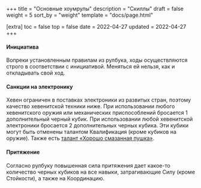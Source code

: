 +++
title = "Основные хоумрулы"
description = "Скиллы"
draft = false
weight = 5
sort_by = "weight"
template = "docs/page.html"

[extra]
toc = false
top = false
date = 2022-04-27
updated = 2022-04-27
+++

#### Инициатива

Вопреки установленным правилам из рулбука, ходы осуществляются строго в соответствии с инициативой. Меняться ей нельзя, как и откладывать свой ход.

#### Санкции на электронику 
Хевен ограничен в поставках электроники из развитых стран, поэтому качество хевенитской техники ниже. При использовании любого хевенитского оружия или механических приспособлений бросается 1 дополнительный черный кубик. При использовании любой хевенитской электроники бросается 2 дополнительных черных кубика. Эти кубики могут быть отменены талантом Квалификация (кроме кубиков на оружие). Также есть [талант «Хорошо смазанная пушка»](../talents/).

<!-- 

При использовании любой хевенитской электроники (но не оружия и не механических приспособлений) бросается 1 дополнительный черный кубик. Эти кубики могут быть отменены талантом Квалификация. Это правило не распространяется на корабли НРХ, построенные или модернизированные после 1900 PD, у них нет никаких штрафов. Талант «хорошо смазанная пушка» (который ранее отменял черный кубик при использовании хевенитского оружия) не оказывает никакого эффекта, но очки опыта за него не возвращаются. -->

#### Притяжение

Согласно рулбуку повышенная сила притяжения дает какое-то количество черных кубиков на все навыки, затрагивающие Силу (кроме Стойкости), а также на Координацию. 

<!-- 

Здесь будет устанавливаться конкретное количество:
 - Сан-Мартин (2G) = 2 черных кубика. 
 -->